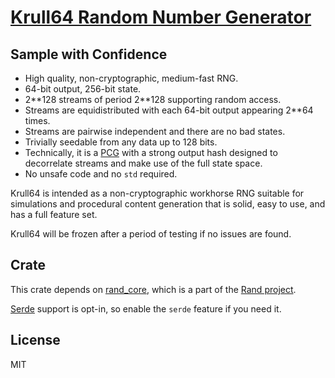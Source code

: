 # [Krull64 Random Number Generator](https://github.com/SamiPerttu/rand_krull)

## Sample with Confidence

- High quality, non-cryptographic, medium-fast RNG.
- 64-bit output, 256-bit state.
- 2\*\*128 streams of period 2\*\*128 supporting random access.
- Streams are equidistributed with each 64-bit output appearing 2\*\*64 times.
- Streams are pairwise independent and there are no bad states.
- Trivially seedable from any data up to 128 bits.
- Technically, it is a [PCG](http://www.pcg-random.org/)
  with a strong output hash designed to
  decorrelate streams and make use of the full state space.
- No unsafe code and no `std` required.

Krull64 is intended as a non-cryptographic workhorse RNG
suitable for simulations and procedural content generation
that is solid, easy to use, and has a full feature set.

Krull64 will be frozen after a period of testing if no issues are found.

## Crate

This crate depends on [rand_core](https://crates.io/crates/rand_core), which is
a part of the [Rand project](https://github.com/rust-random/rand).

[Serde](https://serde.rs/) support is opt-in, so enable the `serde` feature if you need it.

## License

MIT
